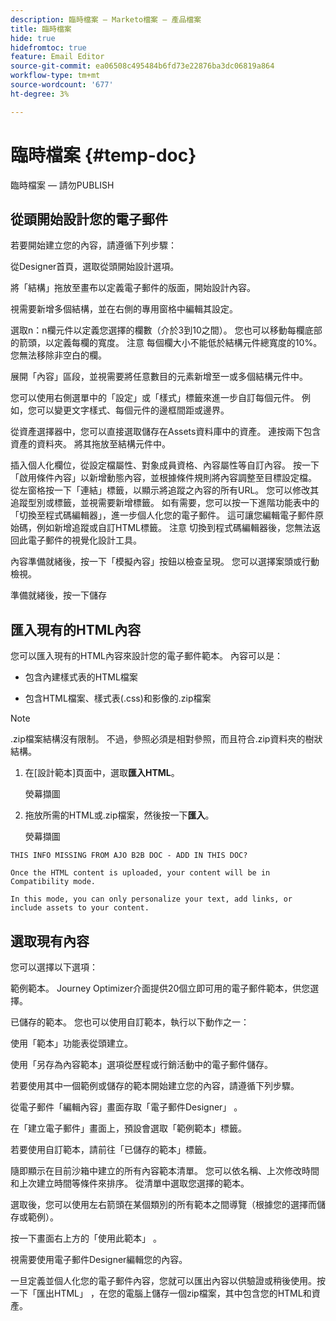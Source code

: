 ```yaml
---
description: 臨時檔案 — Marketo檔案 — 產品檔案
title: 臨時檔案
hide: true
hidefromtoc: true
feature: Email Editor
source-git-commit: ea06508c495484b6fd73e22876ba3dc06819a864
workflow-type: tm+mt
source-wordcount: '677'
ht-degree: 3%

---
```


# 臨時檔案 {#temp-doc}

臨時檔案 — 請勿PUBLISH

## 從頭開始設計您的電子郵件

若要開始建立您的內容，請遵循下列步驟：

從Designer首頁，選取從頭開始設計選項。

將「結構」拖放至畫布以定義電子郵件的版面，開始設計內容。

視需要新增多個結構，並在右側的專用窗格中編輯其設定。

選取n：n欄元件以定義您選擇的欄數（介於3到10之間）。 您也可以移動每欄底部的箭頭，以定義每欄的寬度。
注意
每個欄大小不能低於結構元件總寬度的10%。 您無法移除非空白的欄。

展開「內容」區段，並視需要將任意數目的元素新增至一或多個結構元件中。

您可以使用右側選單中的「設定」或「樣式」標籤來進一步自訂每個元件。 例如，您可以變更文字樣式、每個元件的邊框間距或邊界。

從資產選擇器中，您可以直接選取儲存在Assets資料庫中的資產。 連按兩下包含資產的資料夾。 將其拖放至結構元件中。

插入個人化欄位，從設定檔屬性、對象成員資格、內容屬性等自訂內容。
按一下「啟用條件內容」以新增動態內容，並根據條件規則將內容調整至目標設定檔。
從左窗格按一下「連結」標籤，以顯示將追蹤之內容的所有URL。 您可以修改其追蹤型別或標籤，並視需要新增標籤。
如有需要，您可以按一下進階功能表中的「切換至程式碼編輯器」，進一步個人化您的電子郵件。 這可讓您編輯電子郵件原始碼，例如新增追蹤或自訂HTML標籤。
注意
切換到程式碼編輯器後，您無法返回此電子郵件的視覺化設計工具。

內容準備就緒後，按一下「模擬內容」按鈕以檢查呈現。 您可以選擇案頭或行動檢視。

準備就緒後，按一下儲存

## 匯入現有的HTML內容

您可以匯入現有的HTML內容來設計您的電子郵件範本。 內容可以是：

* 包含內建樣式表的HTML檔案

* 包含HTML檔案、樣式表(.css)和影像的.zip檔案

>[!NOTE]
>
>.zip檔案結構沒有限制。 不過，參照必須是相對參照，而且符合.zip資料夾的樹狀結構。

1. 在[設計範本]頁面中，選取&#x200B;**匯入HTML**。

   熒幕擷圖

1. 拖放所需的HTML或.zip檔案，然後按一下&#x200B;**匯入**。

   熒幕擷圖

```
THIS INFO MISSING FROM AJO B2B DOC - ADD IN THIS DOC?

Once the HTML content is uploaded, your content will be in Compatibility mode.

In this mode, you can only personalize your text, add links, or include assets to your content.
```

## 選取現有內容

您可以選擇以下選項：

範例範本。 Journey Optimizer介面提供20個立即可用的電子郵件範本，供您選擇。

已儲存的範本。 您也可以使用自訂範本，執行以下動作之一：

使用「範本」功能表從頭建立。

使用「另存為內容範本」選項從歷程或行銷活動中的電子郵件儲存。

若要使用其中一個範例或儲存的範本開始建立您的內容，請遵循下列步驟。

從電子郵件「編輯內容」畫面存取「電子郵件Designer」 。

在「建立電子郵件」畫面上，預設會選取「範例範本」標籤。

若要使用自訂範本，請前往「已儲存的範本」標籤。

隨即顯示在目前沙箱中建立的所有內容範本清單。 您可以依名稱、上次修改時間和上次建立時間等條件來排序。
從清單中選取您選擇的範本。

選取後，您可以使用左右箭頭在某個類別的所有範本之間導覽（根據您的選擇而儲存或範例）。

按一下畫面右上方的「使用此範本」 。

視需要使用電子郵件Designer編輯您的內容。



一旦定義並個人化您的電子郵件內容，您就可以匯出內容以供驗證或稍後使用。按一下「匯出HTML」 ，在您的電腦上儲存一個zip檔案，其中包含您的HTML和資產。
